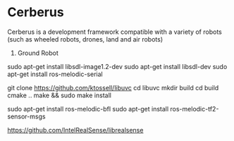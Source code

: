 # Cerberus
Cerberus is a development framework compatible with a variety of robots (such as wheeled robots, drones, land and air robots)


1. Ground Robot

sudo apt-get install libsdl-image1.2-dev
sudo apt-get install libsdl-dev
sudo apt-get install ros-melodic-serial

git clone https://github.com/ktossell/libuvc
cd libuvc
mkdir build
cd build
cmake ..
make && sudo make install

sudo apt-get install ros-melodic-bfl
sudo apt-get install ros-melodic-tf2-sensor-msgs

https://github.com/IntelRealSense/librealsense
